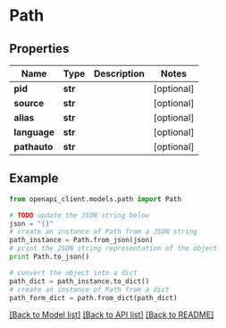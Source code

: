 # Path


## Properties

Name | Type | Description | Notes
------------ | ------------- | ------------- | -------------
**pid** | **str** |  | [optional] 
**source** | **str** |  | [optional] 
**alias** | **str** |  | [optional] 
**language** | **str** |  | [optional] 
**pathauto** | **str** |  | [optional] 

## Example

```python
from openapi_client.models.path import Path

# TODO update the JSON string below
json = "{}"
# create an instance of Path from a JSON string
path_instance = Path.from_json(json)
# print the JSON string representation of the object
print Path.to_json()

# convert the object into a dict
path_dict = path_instance.to_dict()
# create an instance of Path from a dict
path_form_dict = path.from_dict(path_dict)
```
[[Back to Model list]](../README.md#documentation-for-models) [[Back to API list]](../README.md#documentation-for-api-endpoints) [[Back to README]](../README.md)


